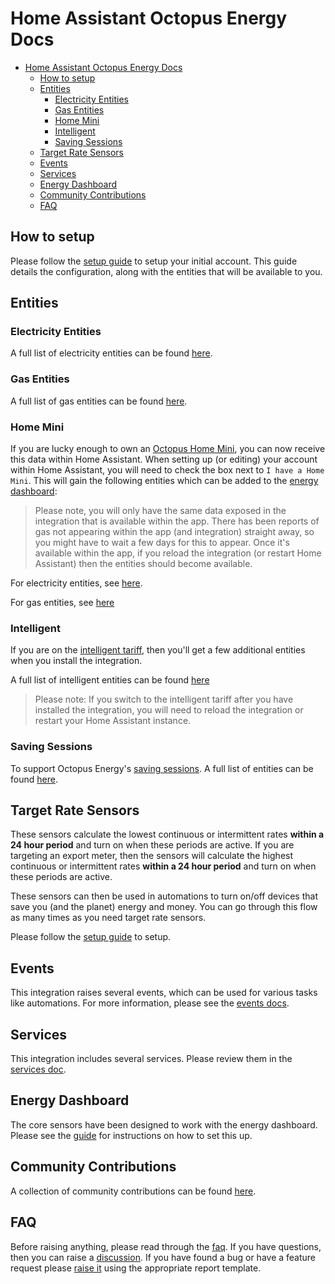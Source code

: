 # Home Assistant Octopus Energy Docs

- [Home Assistant Octopus Energy Docs](#home-assistant-octopus-energy-docs)
  - [How to setup](#how-to-setup)
  - [Entities](#entities)
    - [Electricity Entities](#electricity-entities)
    - [Gas Entities](#gas-entities)
    - [Home Mini](#home-mini)
    - [Intelligent](#intelligent)
    - [Saving Sessions](#saving-sessions)
  - [Target Rate Sensors](#target-rate-sensors)
  - [Events](#events)
  - [Services](#services)
  - [Energy Dashboard](#energy-dashboard)
  - [Community Contributions](#community-contributions)
  - [FAQ](#faq)


## How to setup

Please follow the [setup guide](./setup_account.md) to setup your initial account. This guide details the configuration, along with the entities that will be available to you.

## Entities

### Electricity Entities

A full list of electricity entities can be found [here](./entities/electricity.md).

### Gas Entities

A full list of gas entities can be found [here](./entities/gas.md).

### Home Mini

If you are lucky enough to own an [Octopus Home Mini](https://octopus.energy/blog/octopus-home-mini/), you can now receive this data within Home Assistant. When setting up (or editing) your account within Home Assistant, you will need to check the box next to `I have a Home Mini`. This will gain the following entities which can be added to the [energy dashboard](https://www.home-assistant.io/blog/2021/08/04/home-energy-management/):

> Please note, you will only have the same data exposed in the integration that is available within the app. There has been reports of gas not appearing within the app (and integration) straight away, so you might have to wait a few days for this to appear. Once it's available within the app, if you reload the integration (or restart Home Assistant) then the entities should become available.

For electricity entities, see [here](./entities/electricity.md#home-mini-entities).

For gas entities, see [here](./entities/gas.md#home-mini-entities)

### Intelligent

If you are on the [intelligent tariff](https://octopus.energy/smart/intelligent-octopus/), then you'll get a few additional entities when you install the integration. 

A full list of intelligent entities can be found [here](./entities/intelligent.md)

> Please note: If you switch to the intelligent tariff after you have installed the integration, you will need to reload the integration or restart your Home Assistant instance.

### Saving Sessions

To support Octopus Energy's [saving sessions](https://octopus.energy/saving-sessions/). A full list of entities can be found [here](./entities/saving_sessions.md).

## Target Rate Sensors

These sensors calculate the lowest continuous or intermittent rates **within a 24 hour period** and turn on when these periods are active. If you are targeting an export meter, then the sensors will calculate the highest continuous or intermittent rates **within a 24 hour period** and turn on when these periods are active.

These sensors can then be used in automations to turn on/off devices that save you (and the planet) energy and money. You can go through this flow as many times as you need target rate sensors.

Please follow the [setup guide](./setup_target_rate.md) to setup.

## Events

This integration raises several events, which can be used for various tasks like automations. For more information, please see the [events docs](./events.md).

## Services

This integration includes several services. Please review them in the [services doc](./services.md).

## Energy Dashboard

The core sensors have been designed to work with the energy dashboard. Please see the [guide](./energy_dashboard.md) for instructions on how to set this up.

## Community Contributions

A collection of community contributions can be found [here](./community.md).

## FAQ

Before raising anything, please read through the [faq](./faq.md). If you have questions, then you can raise a [discussion](https://github.com/BottlecapDave/HomeAssistant-OctopusEnergy/discussions). If you have found a bug or have a feature request please [raise it](https://github.com/BottlecapDave/HomeAssistant-OctopusEnergy/issues) using the appropriate report template.